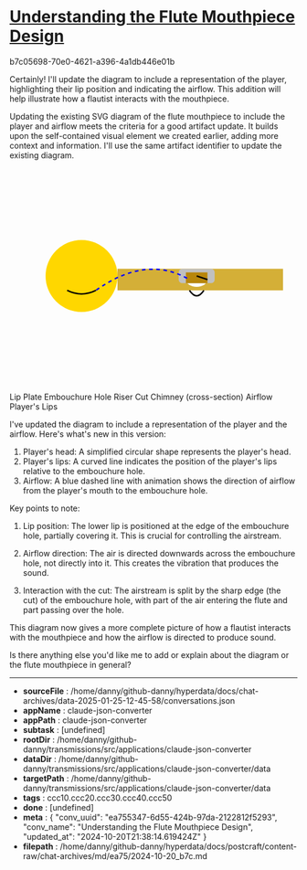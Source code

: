 # [Understanding the Flute Mouthpiece Design](https://claude.ai/chat/ea755347-6d55-424b-97da-2122812f5293)

b7c05698-70e0-4621-a396-4a1db446e01b

 Certainly! I'll update the diagram to include a representation of the player, highlighting their lip position and indicating the airflow. This addition will help illustrate how a flautist interacts with the mouthpiece.

<antThinking>Updating the existing SVG diagram of the flute mouthpiece to include the player and airflow meets the criteria for a good artifact update. It builds upon the self-contained visual element we created earlier, adding more context and information. I'll use the same artifact identifier to update the existing diagram.</antThinking>

<antArtifact identifier="flute-mouthpiece-diagram" type="image/svg+xml" title="Flute Mouthpiece Diagram with Player">
<svg xmlns="http://www.w3.org/2000/svg" viewBox="0 0 400 300">
  <!-- Player's head (simplified) -->
  <circle cx="100" cy="150" r="50" fill="#ffd700" />
  
  <!-- Player's mouth -->
  <path d="M80 170 Q100 180 120 170" fill="none" stroke="black" stroke-width="2" />
  
  <!-- Flute body -->
  <rect x="150" y="140" width="230" height="30" fill="#d4af37" />
  
  <!-- Embouchure hole -->
  <ellipse cx="260" cy="155" rx="15" ry="10" fill="white" />
  
  <!-- Lip plate -->
  <rect x="235" y="140" width="50" height="20" rx="5" ry="5" fill="#c0c0c0" />
  
  <!-- Riser -->
  <rect x="245" y="145" width="30" height="15" fill="#b8860b" />
  
  <!-- Cut (simplified representation) -->
  <line x1="260" y1="150" x2="275" y2="155" stroke="black" stroke-width="2" />
  
  <!-- Chimney (simplified cross-section view) -->
  <path d="M250 170 Q260 185 270 170" fill="none" stroke="black" stroke-width="2" />
  
  <!-- Airflow indication -->
  <path d="M120 170 Q190 120 250 155" fill="none" stroke="blue" stroke-width="2" stroke-dasharray="5,5">
    <animate attributeName="stroke-dashoffset" from="10" to="0" dur="1s" repeatCount="indefinite" />
  </path>
  
  <!-- Labels -->
  <text x="260" y="120" text-anchor="middle" font-size="12">Lip Plate</text>
  <text x="260" y="200" text-anchor="middle" font-size="12">Embouchure Hole</text>
  <text x="300" y="135" text-anchor="start" font-size="12">Riser</text>
  <text x="280" y="165" text-anchor="start" font-size="12">Cut</text>
  <text x="260" y="220" text-anchor="middle" font-size="12">Chimney (cross-section)</text>
  <text x="180" y="100" text-anchor="middle" font-size="12" fill="blue">Airflow</text>
  <text x="100" y="240" text-anchor="middle" font-size="12">Player's Lips</text>
</svg>
</antArtifact>

I've updated the diagram to include a representation of the player and the airflow. Here's what's new in this version:

1. Player's head: A simplified circular shape represents the player's head.
2. Player's lips: A curved line indicates the position of the player's lips relative to the embouchure hole.
3. Airflow: A blue dashed line with animation shows the direction of airflow from the player's mouth to the embouchure hole.

Key points to note:

1. Lip position: The lower lip is positioned at the edge of the embouchure hole, partially covering it. This is crucial for controlling the airstream.

2. Airflow direction: The air is directed downwards across the embouchure hole, not directly into it. This creates the vibration that produces the sound.

3. Interaction with the cut: The airstream is split by the sharp edge (the cut) of the embouchure hole, with part of the air entering the flute and part passing over the hole.

This diagram now gives a more complete picture of how a flautist interacts with the mouthpiece and how the airflow is directed to produce sound. 

Is there anything else you'd like me to add or explain about the diagram or the flute mouthpiece in general?

---

* **sourceFile** : /home/danny/github-danny/hyperdata/docs/chat-archives/data-2025-01-25-12-45-58/conversations.json
* **appName** : claude-json-converter
* **appPath** : claude-json-converter
* **subtask** : [undefined]
* **rootDir** : /home/danny/github-danny/transmissions/src/applications/claude-json-converter
* **dataDir** : /home/danny/github-danny/transmissions/src/applications/claude-json-converter/data
* **targetPath** : /home/danny/github-danny/transmissions/src/applications/claude-json-converter/data
* **tags** : ccc10.ccc20.ccc30.ccc40.ccc50
* **done** : [undefined]
* **meta** : {
  "conv_uuid": "ea755347-6d55-424b-97da-2122812f5293",
  "conv_name": "Understanding the Flute Mouthpiece Design",
  "updated_at": "2024-10-20T21:38:14.619424Z"
}
* **filepath** : /home/danny/github-danny/hyperdata/docs/postcraft/content-raw/chat-archives/md/ea75/2024-10-20_b7c.md